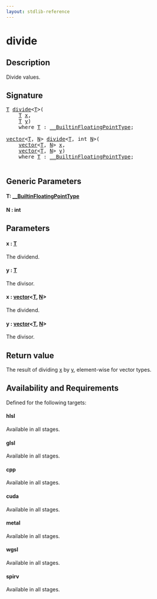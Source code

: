 ```yaml
---
layout: stdlib-reference
---
```


# divide

## Description

Divide values.



## Signature 

<pre>
<a href="divide.html#typeparam-T" class="code_type">T</a> <a href="divide.html">divide</a>&lt;<a href="divide.html#typeparam-T" class="code_type">T</a>&gt;(
    <a href="divide.html#typeparam-T" class="code_type">T</a> <a href="divide.html#decl-x" class="code_param">x</a>,
    <a href="divide.html#typeparam-T" class="code_type">T</a> <a href="divide.html#decl-y" class="code_param">y</a>)
    <span class='code_keyword'>where</span> <a href="divide.html#typeparam-T" class="code_type">T</a> : <a href="../interfaces/0_builtinfloatingpointtype-029hm/index.html" class="code_type">__BuiltinFloatingPointType</a>;

<a href="../types/vector/index.html" class="code_type">vector</a>&lt;<a href="divide.html#typeparam-T" class="code_type">T</a>, <a href="divide.html#decl-N" class="code_var">N</a>&gt; <a href="divide.html">divide</a>&lt;<a href="divide.html#typeparam-T" class="code_type">T</a>, <span class="code_keyword">int</span> <a href="divide.html#decl-N" class="code_var">N</a>&gt;(
    <a href="../types/vector/index.html" class="code_type">vector</a>&lt;<a href="divide.html#typeparam-T" class="code_type">T</a>, <a href="divide.html#decl-N" class="code_var">N</a>&gt; <a href="divide.html#decl-x" class="code_param">x</a>,
    <a href="../types/vector/index.html" class="code_type">vector</a>&lt;<a href="divide.html#typeparam-T" class="code_type">T</a>, <a href="divide.html#decl-N" class="code_var">N</a>&gt; <a href="divide.html#decl-y" class="code_param">y</a>)
    <span class='code_keyword'>where</span> <a href="divide.html#typeparam-T" class="code_type">T</a> : <a href="../interfaces/0_builtinfloatingpointtype-029hm/index.html" class="code_type">__BuiltinFloatingPointType</a>;

</pre>

## Generic Parameters

####  <a id="typeparam-T"></a>T: [\_\_BuiltinFloatingPointType](../interfaces/0_builtinfloatingpointtype-029hm/index.html)
####  <a id="decl-N"></a>N  : int

## Parameters

####  <a id="decl-x"></a>x  : [T](divide.html#typeparam-T)
The dividend.

####  <a id="decl-y"></a>y  : [T](divide.html#typeparam-T)
The divisor.

####  <a id="decl-x"></a>x  : [vector](../types/vector/index.html)\<[T](../types/vector/index.html#typeparam-T), [N](../types/vector/index.html#decl-N)\>
The dividend.

####  <a id="decl-y"></a>y  : [vector](../types/vector/index.html)\<[T](../types/vector/index.html#typeparam-T), [N](../types/vector/index.html#decl-N)\>
The divisor.


## Return value
The result of dividing <span class='code'><a href="divide.html#decl-x" class="code_param">x</a></span> by <span class='code'><a href="divide.html#decl-y" class="code_param">y</a></span>, element-wise for vector types.


## Availability and Requirements

Defined for the following targets:

#### hlsl
Available in all stages.

#### glsl
Available in all stages.

#### cpp
Available in all stages.

#### cuda
Available in all stages.

#### metal
Available in all stages.

#### wgsl
Available in all stages.

#### spirv
Available in all stages.



